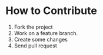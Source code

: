 # How to Contribute 

1. Fork the project 
2. Work on a feature branch.
3. Create some changes
4. Send pull request
